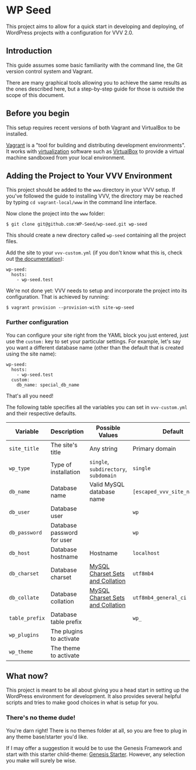 # WP Seed

This project aims to allow for a quick start in developing and deploying, of
WordPress projects with a configuration for VVV 2.0.

## Introduction

This guide assumes some basic familiarity with the command line, the Git version
control system and Vagrant.

There are many graphical tools allowing you to achieve the same results as the
ones described here, but a step-by-step guide for those is outside the scope of
this document.

## Before you begin

This setup requires recent versions of both Vagrant and VirtualBox to be
installed.

[Vagrant](http://www.vagrantup.com) is a "tool for building and distributing
development environments". It works with
[virtualization](http://en.wikipedia.org/wiki/X86_virtualization) software such
as [VirtualBox](https://www.virtualbox.org/) to provide a virtual machine
sandboxed from your local environment.

## Adding the Project to Your VVV Environment

This project should be added to the `www` directory in your VVV setup. If you've
followed the guide to installing VVV, the directory may be reached by typing `cd
vagrant-local/www` in the command line interface.

Now clone the project into the `www` folder:

```
$ git clone git@github.com:WP-Seed/wp-seed.git wp-seed
```

This should create a new directory called `wp-seed` containing all the project
files.

Add the site to your `vvv-custom.yml` (if you don't know what this is, check out
[the documentation](https://varyingvagrantvagrants.org/docs/en-US/adding-a-new-site/)):

```
wp-seed:
  hosts:
    - wp-seed.test
```

We're not done yet: VVV needs to setup and incorporate the project into its
configuration. That is achieved by running:

```
$ vagrant provision --provision-with site-wp-seed
```

### Further configuration

You can configure your site right from the YAML block you just entered, just use
the `custom:` key to set your particular settings. For example, let's say you
want a different database name (other than the default that is created using the
site name):

```
wp-seed:
  hosts:
    - wp-seed.test
  custom:
    db_name: special_db_name
```

That's all you need!

The following table specifies all the variables you can set in `vvv-custom.yml`
and their respective defaults.

| Variable       | Description                | Possible Values                       | Default                       |
| -------------- | -------------------------- | ------------------------------------- | ----------------------------- |
| `site_title`   | The site's title           | Any string                            | Primary domain                |
| `wp_type`      | Type of installation       | `single`, `subdirectory`, `subdomain` | `single`                      |
| `db_name`      | Database name              | Valid MySQL database name             | `[escaped_vvv_site_name]_dev` |
| `db_user`      | Database user              |                                       | `wp`                          |
| `db_password`  | Database password for user |                                       | `wp`                          |
| `db_host`      | Database hostname          | Hostname                              | `localhost`                   |
| `db_charset`   | Database charset           | [MySQL Charset Sets and Collation][1] | `utf8mb4`                     |
| `db_collate`   | Database collation         | [MySQL Charset Sets and Collation][1] | `utf8mb4_general_ci`          |
| `table_prefix` | Database table prefix      |                                       | `wp_`                         |
| `wp_plugins`   | The plugins to activate    |                                       |                               |
| `wp_theme`     | The theme to activate      |                                       |                               |

[1]: https://dev.mysql.com/doc/refman/5.7/en/charset-charsets.html

## What now?

This project is meant to be all about giving you a head start in setting up the
WordPress environment for development. It also provides several helpful scripts
and tries to make good choices in what is setup for you.

### There's no theme dude!

You're darn right! There is no themes folder at all, so you are free to plug in
any theme base/starter you'd like.

If I may offer a suggestion it would be to use the Genesis Framework and start
with this starter child-theme:
[Genesis Starter](https://github.com/goblindegook/genesis-starter). However, any
selection you make will surely be wise.
